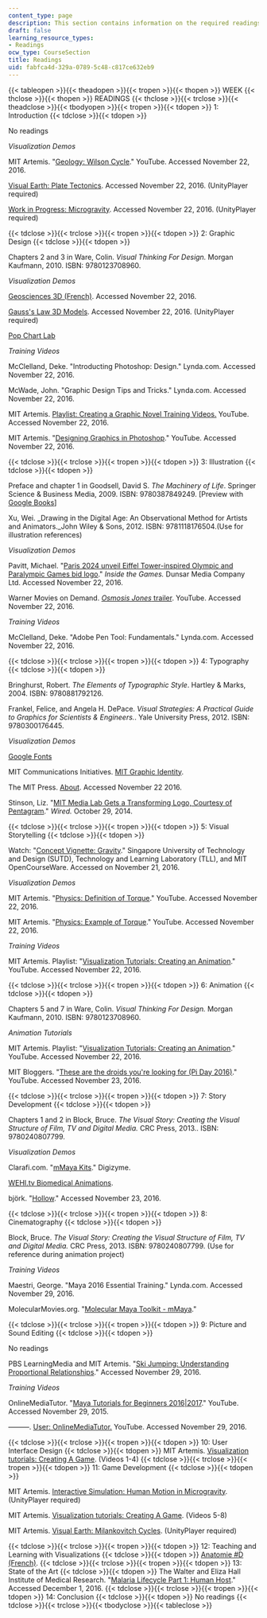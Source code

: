 ```yaml
---
content_type: page
description: This section contains information on the required readings for the semester.
draft: false
learning_resource_types:
- Readings
ocw_type: CourseSection
title: Readings
uid: fabfca4d-329a-0789-5c48-c817ce632eb9
---
```

{{< tableopen >}}{{< theadopen >}}{{< tropen >}}{{< thopen >}}
WEEK
{{< thclose >}}{{< thopen >}}
READINGS
{{< thclose >}}{{< trclose >}}{{< theadclose >}}{{< tbodyopen >}}{{< tropen >}}{{< tdopen >}}
1: Introduction
{{< tdclose >}}{{< tdopen >}}

No readings

*Visualization Demos*

MIT Artemis. "[Geology: Wilson Cycle](https://www.youtube.com/watch?v=I_q3sAcuzIY)." YouTube. Accessed November 22, 2016.

[Visual Earth: Plate Tectonics](http://web.mit.edu/unity3d/tectonics/). Accessed November 22, 2016. (UnityPlayer required)

[Work in Progress: Microgravity](http://web.mit.edu/unity3d/workinprogress/microgravity/). Accessed November 22, 2016. (UnityPlayer required)

{{< tdclose >}}{{< trclose >}}{{< tropen >}}{{< tdopen >}}
2: Graphic Design
{{< tdclose >}}{{< tdopen >}}

Chapters 2 and 3 in Ware, Colin. *Visual Thinking For Design.* Morgan Kaufmann, 2010. ISBN: 9780123708960.

*Visualization Demos*

[Geosciences 3D (French)](http://geosciences3d.univ-lyon1.fr/resources.php#DER_CONT). Accessed November 22, 2016.

[Gauss's Law 3D Models](http://web.mit.edu/unity3d/workinprogress/physics/GaussianModelsWebBuilds/). Accessed November 22, 2016. (UnityPlayer required)

[Pop Chart Lab](https://www.popchartlab.com/collections/prints-all)

*Training Videos*

McClelland, Deke. "Introducting Photoshop: Design." Lynda.com. Accessed November 22, 2016.

McWade, John. "Graphic Design Tips and Tricks." Lynda.com. Accessed November 22, 2016.

MIT Artemis. [Playlist: Creating a Graphic Novel Training Videos.](https://www.youtube.com/playlist?list=PL-F-Rldn3b5R-I86tadjvUgr-oaOmypZQ) YouTube. Accessed November 22, 2016.

MIT Artemis. "[Designing Graphics in Photoshop](https://youtu.be/XsDak9UrBac?list=PL-F-Rldn3b5RND1HprfLEDI4j1jQ36hVI)." YouTube. Accessed November 22, 2016.

{{< tdclose >}}{{< trclose >}}{{< tropen >}}{{< tdopen >}}
3: Illustration
{{< tdclose >}}{{< tdopen >}}

Preface and chapter 1 in Goodsell, David S. *The Machinery of Life*. Springer Science & Business Media, 2009. ISBN: 9780387849249. \[Preview with [Google Books](https://books.google.com/books?id=0nV-mIqPa5gC&lpg=PP1&pg=PA1#v=onepage&q&f=false)\]

Xu, Wei. \_Drawing in the Digital Age: An Observational Method for Artists and Animators.\_John Wiley & Sons, 2012. ISBN: 9781118176504.(Use for illustration references)

*Visualization Demos*

Pavitt, Michael. "[Paris 2024 unveil Eiffel Tower-inspired Olympic and Paralympic Games bid logo](http://www.insidethegames.biz/articles/1034171/paris-2024-unveil-eiffel-tower-inspired-olympic-and-paralympic-games-bid-logo)." *Inside the Games.* Dunsar Media Company Ltd. Accessed November 22, 2016.

Warner Movies on Demand. [*Osmosis Jones* trailer](https://www.youtube.com/watch?v=tbKlcoss6LA). YouTube. Accessed November 22, 2016.

*Training Videos*

McClelland, Deke. "Adobe Pen Tool: Fundamentals." Lynda.com. Accessed November 22, 2016.

{{< tdclose >}}{{< trclose >}}{{< tropen >}}{{< tdopen >}}
4: Typography
{{< tdclose >}}{{< tdopen >}}

Bringhurst, Robert. *The Elements of Typographic Style*. Hartley & Marks, 2004. ISBN: 9780881792126.

Frankel, Felice, and Angela H. DePace. *Visual Strategies: A Practical Guide to Graphics for Scientists & Engineers.*. Yale University Press, 2012. ISBN: 9780300176445.

*Visualization Demos*

[Google Fonts](https://fonts.google.com/)

MIT Communications Initiatives. [MIT Graphic Identity](http://mit.edu/graphicidentity/).

The MIT Press. [About](https://mitpress.mit.edu/About). Accessed November 22 2016.

Stinson, Liz. "[MIT Media Lab Gets a Transforming Logo, Courtesy of Pentagram](https://www.wired.com/2014/10/mit-media-lab-gets-transforming-logo-courtesy-pentagram/)." *Wired.* October 29, 2014.

{{< tdclose >}}{{< trclose >}}{{< tropen >}}{{< tdopen >}}
5: Visual Storytelling
{{< tdclose >}}{{< tdopen >}}

Watch: "[Concept Vignette: Gravity](http://video.mit.edu/watch/concept-vignette-gravity-28733/)." Singapore University of Technology and Design (SUTD), Technology and Learning Laboratory (TLL), and MIT OpenCourseWare. Accessed on November 21, 2016.

*Visualization Demos*

MIT Artemis. "[Physics: Definition of Torque](https://www.youtube.com/watch?v=tQPfzScB9jg)." YouTube. Accessed November 22, 2016.

MIT Artemis. "[Physics: Example of Torque](https://www.youtube.com/watch?v=cPtH62RtSho)." YouTube. Accessed November 22, 2016.

*Training Videos*

MIT Artemis. Playlist: "[Visualization Tutorials: Creating an Animation](https://www.youtube.com/playlist?list=PL-F-Rldn3b5QDH1Sdnc8Y11_j4Z5EqznD)." YouTube. Accessed November 22, 2016.

{{< tdclose >}}{{< trclose >}}{{< tropen >}}{{< tdopen >}}
6: Animation
{{< tdclose >}}{{< tdopen >}}

Chapters 5 and 7 in Ware, Colin. *Visual Thinking For Design.* Morgan Kaufmann, 2010. ISBN: 9780123708960.

*Animation Tutorials*

MIT Artemis. Playlist: "[Visualization Tutorials: Creating an Animation](https://www.youtube.com/playlist?list=PL-F-Rldn3b5QDH1Sdnc8Y11_j4Z5EqznD)." YouTube. Accessed November 22, 2016.

MIT Bloggers. "[These are the droids you're looking for (Pi Day 2016)](https://www.youtube.com/watch?v=wdbLoT0tcm0&feature=youtu.be)." YouTube. Accessed November 23, 2016.

{{< tdclose >}}{{< trclose >}}{{< tropen >}}{{< tdopen >}}
7: Story Development
{{< tdclose >}}{{< tdopen >}}

Chapters 1 and 2 in Block, Bruce. *The Visual Story: Creating the Visual Structure of Film, TV and Digital Media.* CRC Press, 2013.. ISBN: 9780240807799.

*Visualization Demos*

Clarafi.com. "[mMaya Kits](https://clarafi.com/tools/mmaya/)." Digizyme.

[WEHI.tv Biomedical Animations](http://www.wehi.edu.au/wehi-tv/wehitv).

björk. "[Hollow](https://www.youtube.com/watch?v=Wa1A0pPc-ik)." Accessed November 23, 2016.

{{< tdclose >}}{{< trclose >}}{{< tropen >}}{{< tdopen >}}
8: Cinematography
{{< tdclose >}}{{< tdopen >}}

Block, Bruce. *The Visual Story: Creating the Visual Structure of Film, TV and Digital Media.* CRC Press, 2013. ISBN: 9780240807799. (Use for reference during animation project)

*Training Videos*

Maestri, George. "Maya 2016 Essential Training." Lynda.com. Accessed November 29, 2016.

MolecularMovies.org. "[Molecular Maya Toolkit - mMaya](https://clarafi.com/tools/)."

{{< tdclose >}}{{< trclose >}}{{< tropen >}}{{< tdopen >}}
9: Picture and Sound Editing
{{< tdclose >}}{{< tdopen >}}

No readings

PBS LearningMedia and MIT Artemis. "[Ski Jumping: Understanding Proportional Relationships](http://mass.pbslearningmedia.org/resource/mgbh-math-ee-rpslope/ski-jumping-understanding-proportional-relationships/)." Accessed November 29, 2016.

*Training Videos*

OnlineMediaTutor. "[Maya Tutorials for Beginners 2016|2017](https://www.youtube.com/watch?v=tElsku3aKQI)." YouTube. Accessed November 29, 2015.

———. [User: OnlineMediaTutor.](https://www.youtube.com/user/OnlineMediaTutor) YouTube. Accessed November 29, 2016.

{{< tdclose >}}{{< trclose >}}{{< tropen >}}{{< tdopen >}}
10: User Interface Design
{{< tdclose >}}{{< tdopen >}}
MIT Artemis. [Visualization tutorials: Creating A Game](https://www.youtube.com/playlist?list=PL-F-Rldn3b5RND1HprfLEDI4j1jQ36hVI). (Videos 1-4)
{{< tdclose >}}{{< trclose >}}{{< tropen >}}{{< tdopen >}}
11: Game Development
{{< tdclose >}}{{< tdopen >}}

MIT Artemis. [Interactive Simulation: Human Motion in Microgravity](http://web.mit.edu/unity3d/microgravity/). (UnityPlayer required)

MIT Artemis. [Visualization tutorials: Creating A Game](https://www.youtube.com/playlist?list=PL-F-Rldn3b5RND1HprfLEDI4j1jQ36hVI). (Videos 5-8)

MIT Artemis. [Visual Earth: Milankovitch Cycles](http://web.mit.edu/unity3d/milankovitch/). (UnityPlayer required)

{{< tdclose >}}{{< trclose >}}{{< tropen >}}{{< tdopen >}}
12: Teaching and Learning with Visualizations
{{< tdclose >}}{{< tdopen >}}
[Anatomie #D (French)](http://anatomie3d.univ-lyon1.fr/).
{{< tdclose >}}{{< trclose >}}{{< tropen >}}{{< tdopen >}}
13: State of the Art
{{< tdclose >}}{{< tdopen >}}
The Walter and Eliza Hall Institute of Medical Research. "[Malaria Lifecycle Part 1: Human Host](http://www.wehi.edu.au/wehi-tv/malaria-lifecycle-part-1-human-host)." Accessed December 1, 2016.
{{< tdclose >}}{{< trclose >}}{{< tropen >}}{{< tdopen >}}
14: Conclusion
{{< tdclose >}}{{< tdopen >}}
No readings
{{< tdclose >}}{{< trclose >}}{{< tbodyclose >}}{{< tableclose >}}